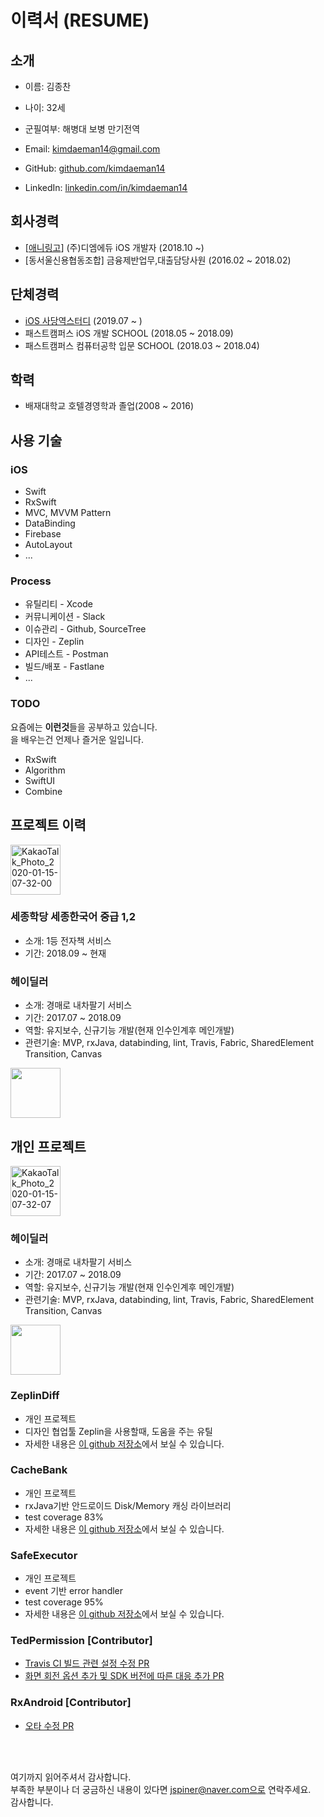# 이력서 (RESUME)

## 소개
- 이름: 김종찬
- 나이: 32세 
- 군필여부: 해병대 보병 만기전역

- Email: kimdaeman14@gmail.com
- GitHub: [github.com/kimdaeman14](https://github.com/kimdaeman14)
- LinkedIn: [linkedin.com/in/kimdaeman14](https://linkedin.com/in/kimdaeman14)

## 회사경력
- [[애니링고](https://apps.apple.com/kr/app/%EC%95%A0%EB%8B%88%EB%A7%81%EA%B3%A0/id1228074316)] (주)디엠에듀 iOS 개발자 (2018.10 ~) 
- [동서울신용협동조합] 금융제반업무,대출담당사원 (2016.02 ~ 2018.02)

## 단체경력
- [iOS 사당역스터디](https://github.com/iO3S/DataStructures-Algorithm) (2019.07 ~ )
- 패스트캠퍼스 iOS 개발 SCHOOL (2018.05 ~ 2018.09)
- 패스트캠퍼스 컴퓨터공학 입문 SCHOOL (2018.03 ~ 2018.04)

## 학력
- 배재대학교 호텔경영학과 졸업(2008 ~ 2016)

## 사용 기술
### iOS
- Swift
- RxSwift
- MVC, MVVM Pattern
- DataBinding
- Firebase
- AutoLayout
- ...


### Process
- 유틸리티 - Xcode
- 커뮤니케이션 - Slack
- 이슈관리 - Github, SourceTree
- 디자인 - Zeplin
- API테스트 - Postman
- 빌드/배포 - Fastlane
- ...


### TODO
요즘에는 **이런것**들을 공부하고 있습니다. <br/>
을 배우는건 언제나 즐거운 일입니다. 
- RxSwift
- Algorithm
- SwiftUI
- Combine


## 프로젝트 이력

<img width="80" alt="KakaoTalk_Photo_2020-01-15-07-32-00" src="https://user-images.githubusercontent.com/34432988/72388394-292b0380-3769-11ea-8929-f35f18e24c6c.png"/>



### 세종학당 세종한국어 중급 1,2
- 소개: 1등 전자책 서비스
- 기간: 2018.09 ~ 현재

### 헤이딜러
- 소개: 경매로 내차팔기 서비스
- 기간: 2017.07 ~ 2018.09
- 역할: 유지보수, 신규기능 개발(현재 인수인계후 메인개발)
- 관련기술: MVP, rxJava, databinding, lint, Travis, Fabric, SharedElement Transition, Canvas

<img src="https://avatars0.githubusercontent.com/u/24453230?s=200&v=4" width="80" height="80"/>




## 개인 프로젝트 

<img width="80" alt="KakaoTalk_Photo_2020-01-15-07-32-07" src="https://user-images.githubusercontent.com/34432988/72388396-2a5c3080-3769-11ea-9ae5-209a1d372a89.png"/>

### 헤이딜러
- 소개: 경매로 내차팔기 서비스
- 기간: 2017.07 ~ 2018.09
- 역할: 유지보수, 신규기능 개발(현재 인수인계후 메인개발)
- 관련기술: MVP, rxJava, databinding, lint, Travis, Fabric, SharedElement Transition, Canvas

<img src="https://avatars0.githubusercontent.com/u/24453230?s=200&v=4" width="80" height="80"/>

### ZeplinDiff
- 개인 프로젝트
- 디자인 협업툴 Zeplin을 사용할때, 도움을 주는 유틸
- 자세한 내용은 [이 github 저장소](https://github.com/JSpiner/ZeplinDiff)에서 보실 수 있습니다.

### CacheBank
- 개인 프로젝트
- rxJava기반 안드로이드 Disk/Memory 캐싱 라이브러리
- test coverage 83%
- 자세한 내용은 [이 github 저장소](https://github.com/JSpiner/CacheBank)에서 보실 수 있습니다.

### SafeExecutor 
- 개인 프로젝트
- event 기반 error handler
- test coverage 95%
- 자세한 내용은 [이 github 저장소](https://github.com/JSpiner/SafeExecutor)에서 보실 수 있습니다.

### TedPermission [Contributor]
- [Travis CI 빌드 관련 설정 수정 PR](https://github.com/ParkSangGwon/TedPermission/pull/66)
- [화면 회전 옵션 추가 및 SDK 버전에 따른 대응 추가 PR](https://github.com/ParkSangGwon/TedPermission/pull/74#issuecomment-363602722)

### RxAndroid [Contributor]
- [오타 수정 PR](https://github.com/ReactiveX/RxAndroid/pull/411)

<br/>
<br/>

여기까지 읽어주셔서 감사합니다. <br/>
부족한 부분이나 더 궁금하신 내용이 있다면 jspiner@naver.com으로 연락주세요.<br/>
감사합니다.
